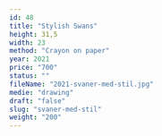 ```yaml
---
id: 48
title: "Stylish Swans"
height: 31,5
width: 23
method: "Crayon on paper"
year: 2021
price: "700"
status: ""
fileName: "2021-svaner-med-stil.jpg"
medie: "drawing"
draft: "false"
slug: "svaner-med-stil"
weight: "200"
---
```

